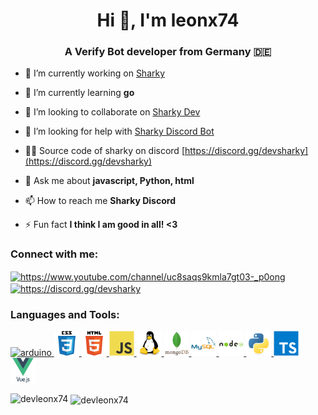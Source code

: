 <h1 align="center">Hi 👋, I'm leonx74</h1>
<h3 align="center">A Verify Bot developer from Germany 🇩🇪</h3>

- 🔭 I’m currently working on [Sharky](https://discord.com/api/oauth2/authorize?client_id=967537961929412638&permissions=8&scope=bot%20applications.commands)

- 🌱 I’m currently learning **go**

- 👯 I’m looking to collaborate on [Sharky Dev](https://discord.gg/devsharky)

- 🤝 I’m looking for help with [Sharky Discord Bot](https://discord.com/api/oauth2/authorize?client_id=967537961929412638&permissions=8&scope=bot%20applications.commands)

- 👨‍💻 Source code of sharky on discord [https://discord.gg/devsharky](https://discord.gg/devsharky)

- 💬 Ask me about **javascript, Python, html**

- 📫 How to reach me **Sharky Discord**

- ⚡ Fun fact **I think I am good in all! <3**

<h3 align="left">Connect with me:</h3>
<p align="left">
<a href="https://www.youtube.com/c/https://www.youtube.com/channel/uc8saqs9kmla7gt03-_p0ong" target="blank"><img align="center" src="https://raw.githubusercontent.com/rahuldkjain/github-profile-readme-generator/master/src/images/icons/Social/youtube.svg" alt="https://www.youtube.com/channel/uc8saqs9kmla7gt03-_p0ong" height="30" width="40" /></a>
<a href="https://discord.gg/https://discord.gg/devsharky" target="blank"><img align="center" src="https://raw.githubusercontent.com/rahuldkjain/github-profile-readme-generator/master/src/images/icons/Social/discord.svg" alt="https://discord.gg/devsharky" height="30" width="40" /></a>
</p>

<h3 align="left">Languages and Tools:</h3>
<p align="left"> <a href="https://www.arduino.cc/" target="_blank" rel="noreferrer"> <img src="https://cdn.worldvectorlogo.com/logos/arduino-1.svg" alt="arduino" width="40" height="40"/> </a> <a href="https://www.w3schools.com/css/" target="_blank" rel="noreferrer"> <img src="https://raw.githubusercontent.com/devicons/devicon/master/icons/css3/css3-original-wordmark.svg" alt="css3" width="40" height="40"/> </a> <a href="https://www.w3.org/html/" target="_blank" rel="noreferrer"> <img src="https://raw.githubusercontent.com/devicons/devicon/master/icons/html5/html5-original-wordmark.svg" alt="html5" width="40" height="40"/> </a> <a href="https://developer.mozilla.org/en-US/docs/Web/JavaScript" target="_blank" rel="noreferrer"> <img src="https://raw.githubusercontent.com/devicons/devicon/master/icons/javascript/javascript-original.svg" alt="javascript" width="40" height="40"/> </a> <a href="https://www.linux.org/" target="_blank" rel="noreferrer"> <img src="https://raw.githubusercontent.com/devicons/devicon/master/icons/linux/linux-original.svg" alt="linux" width="40" height="40"/> </a> <a href="https://www.mongodb.com/" target="_blank" rel="noreferrer"> <img src="https://raw.githubusercontent.com/devicons/devicon/master/icons/mongodb/mongodb-original-wordmark.svg" alt="mongodb" width="40" height="40"/> </a> <a href="https://www.mysql.com/" target="_blank" rel="noreferrer"> <img src="https://raw.githubusercontent.com/devicons/devicon/master/icons/mysql/mysql-original-wordmark.svg" alt="mysql" width="40" height="40"/> </a> <a href="https://nodejs.org" target="_blank" rel="noreferrer"> <img src="https://raw.githubusercontent.com/devicons/devicon/master/icons/nodejs/nodejs-original-wordmark.svg" alt="nodejs" width="40" height="40"/> </a> <a href="https://www.python.org" target="_blank" rel="noreferrer"> <img src="https://raw.githubusercontent.com/devicons/devicon/master/icons/python/python-original.svg" alt="python" width="40" height="40"/> </a> <a href="https://www.typescriptlang.org/" target="_blank" rel="noreferrer"> <img src="https://raw.githubusercontent.com/devicons/devicon/master/icons/typescript/typescript-original.svg" alt="typescript" width="40" height="40"/> </a> <a href="https://vuejs.org/" target="_blank" rel="noreferrer"> <img src="https://raw.githubusercontent.com/devicons/devicon/master/icons/vuejs/vuejs-original-wordmark.svg" alt="vuejs" width="40" height="40"/> </a> </p>

<p><img align="left" src="https://github-readme-stats.vercel.app/api/top-langs?username=devleonx74&show_icons=true&locale=en&layout=compact" alt="devleonx74" /></p>

<p>&nbsp;<img align="center" src="https://github-readme-stats.vercel.app/api?username=devleonx74&show_icons=true&locale=en" alt="devleonx74" /></p>
